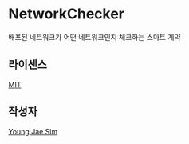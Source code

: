 # NetworkChecker
배포된 네트워크가 어떤 네트워크인지 체크하는 스마트 계약

## 라이센스
[MIT](LICENSE)

## 작성자
[Young Jae Sim](https://github.com/Hanul)

